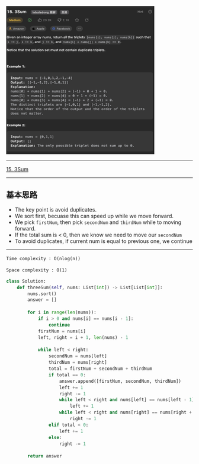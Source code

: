 <img src="2022-12-30-18-35-04.png" width="400" height="400"/>

___
[15. 3Sum](https://leetcode.com/problems/3sum/description/)
___


## 基本思路
* The key point is avoid duplicates.
* We sort first, becuase this can speed up while we move forward.
* We pick `firstNum`, then pick `secondNum` and `thirdNum` while to moving forward.
* If the total sum is < 0, then we know we need to move our `secondNum`
* To avoid duplicates, if current num is equal to previous one, we continue

___

`Time complexity : O(nlog(n))`

`Space complexity : O(1)`
```python
class Solution:
    def threeSum(self, nums: List[int]) -> List[List[int]]:
        nums.sort()
        answer = []

        for i in range(len(nums)):
            if i > 0 and nums[i] == nums[i - 1]:
                continue
            firstNum = nums[i]
            left, right = i + 1, len(nums) - 1

            while left < right:
                secondNum = nums[left]
                thirdNum = nums[right]
                total = firstNum + secondNum + thirdNum
                if total == 0:
                    answer.append([firstNum, secondNum, thirdNum])
                    left += 1
                    right -= 1
                    while left < right and nums[left] == nums[left - 1]:
                        left += 1
                    while left < right and nums[right] == nums[right + 1]:
                        right -= 1
                elif total < 0:
                    left += 1
                else:
                    right -= 1

        return answer
```